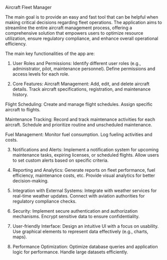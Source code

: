 Aircraft Fleet Manager

The main goal is to provide an easy and fast tool that can be helpful when making critical decisions regarding fleet operations. The application aims to streamline the entire aircraft management process, offering a comprehensive solution that empowers users to optimize resource utilization, ensure regulatory compliance, and enhance overall operational efficiency.

The main key functionalities of the app are: 

1. User Roles and Permissions:
Identify different user roles (e.g., administrator, pilot, maintenance personnel).
Define permissions and access levels for each role.

2. Core Features:
Aircraft Management:
Add, edit, and delete aircraft details.
Track aircraft specifications, registration, and maintenance history.

Flight Scheduling:
Create and manage flight schedules.
Assign specific aircraft to flights.

Maintenance Tracking:
Record and track maintenance activities for each aircraft.
Schedule and prioritize routine and unscheduled maintenance.

Fuel Management:
Monitor fuel consumption.
Log fueling activities and costs.

3. Notifications and Alerts:
Implement a notification system for upcoming maintenance tasks, expiring licenses, or scheduled flights.
Allow users to set custom alerts based on specific criteria.

4. Reporting and Analytics:
Generate reports on fleet performance, fuel efficiency, maintenance costs, etc.
Provide visual analytics for better decision-making.


5. Integration with External Systems:
Integrate with weather services for real-time weather updates.
Connect with aviation authorities for regulatory compliance checks.

6. Security:
Implement secure authentication and authorization mechanisms.
Encrypt sensitive data to ensure confidentiality.

7. User-friendly Interface:
Design an intuitive UI with a focus on usability.
Use graphical elements to represent data effectively (e.g., charts, maps).

10. Performance Optimization:
Optimize database queries and application logic for performance.
Handle large datasets efficiently.
